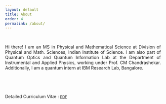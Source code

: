 ```yaml
---
layout: default
title: About
order: 4
permalink: /about/
---
```


&nbsp;

<div style="text-align: justify">

Hi there! I am an MS in Physical and Mathematical Science at Division of Physical and Math. Sciences, Indian Institute of Science. I am also part of Quantum Optics and Quantum Information Lab at the Department of Instrumental and Applied Physics, working under Prof. CM Chandrashekar. Additionally, I am a quantum intern at IBM Research Lab, Bangalore.
</div> <br>


&nbsp;

Detailed Curriculum Vit&aelig; : <a href="/CV/Curriculum Vitae.pdf" target="_blank" rel="noopener noreferrer">
<i class="ai ai-cv"></i> <small> PDF </small> </a>


<script>
    // use a script tag or an external JS file
    document.addEventListener("DOMContentLoaded", (event) => {
        gsap.registerPlugin(ScrollTrigger);

gsap.registerPlugin(ScrollToPlugin, ScrollTrigger);

let sections = document.querySelectorAll(".section");
let scrollContainer = document.querySelector(".scrollContainer");

//horizontal scroll
let scrollTween = gsap.to(scrollContainer, {
  x: () => -(scrollContainer.scrollWidth - window.innerWidth),
  ease: "none",
  scrollTrigger: {
    trigger: scrollContainer,
    invalidateOnRefresh: true,
    pin: true,
    scrub: 1,
    end: () => "+=" + scrollContainer.scrollWidth,
  },
});

gsap.utils.toArray(".parallax").forEach(text => {
  gsap.timeline({
    defaults: {ease: "none"},
    scrollTrigger: {
      containerAnimation: scrollTween,
      trigger: text,
      start: "left right",
      end: "left left",
      scrub: true
    }
  })
  .fromTo(text, {x: 250}, {x: -250}, 0)
  // .from(text.nextElementSibling, {scale: 0.8}, 0)
});

    });
   
 </script>



<!-- <body class="" id="top">
  <div class="history-wrapper-content">
      <section class='scrollContainer'>
          <section class="section start-content">
              <div class="item start-chapter">
                  <div class="caption">
                      <h2>
                          My History
                      </h2>
                      <p>
                      Hi there! I am a physicist broadly interested in the ideas at the intersection between condensed matter theory, quantum computing, and information theory.
                      </p>
                  </div>
                  <figure class="start-image">
                      <img class="parallax"
                          src="https://www.ibm.com/quantum/_next/image?url=%2Fquantum%2Fimages%2Fresearch%2Fcareers.png&w=1584&q=75">
                  </figure>
              </div>
          </section>
          <section class='section'>
              <div class="chapters c01">
                  <div class="double-images type-01">
                      <figure>
                          <img
                              src="https://www.ibm.com/quantum/_next/image?url=%2Fquantum%2Fimages%2Fresearch%2Fcareers.png&w=1584&q=75">
                      </figure>
                      <figure class="parallax">
                          <img
                              src="https://images.unsplash.com/photo-1579702493487-45a296ba9e34?ixlib=rb-4.0.3&ixid=MnwxMjA3fDB8MHxwaG90by1wYWdlfHx8fGVufDB8fHx8&auto=format&fit=crop&w=780&q=80">
                      </figure>
                  </div>
                  <div class="caption fadeUp">
                      <h2 class="slideText">
                          03/2024-07/2024
                      </h2>
                      <p>
                      Quantum Intern at IBM Quantum
                      </p>
                  </div>
              </div>
          </section>
          <section class='section'>
              <div class="chapters">
                  <div class="triple-images">
                      <figure>
                          <img
                              src="https://images.unsplash.com/photo-1504328345606-18bbc8c9d7d1?ixlib=rb-4.0.3&ixid=MnwxMjA3fDB8MHxwaG90by1wYWdlfHx8fGVufDB8fHx8&auto=format&fit=crop&w=3270&q=80">
                      </figure>
                      <figure class="parallax">
                          <img
                              src="https://images.unsplash.com/photo-1496247749665-49cf5b1022e9?ixlib=rb-4.0.3&ixid=MnwxMjA3fDB8MHxwaG90by1wYWdlfHx8fGVufDB8fHx8&auto=format&fit=crop&w=1746&q=80">
                      </figure>
                      <figure class="parallax">
                          <img
                              src="https://images.unsplash.com/photo-1455165814004-1126a7199f9b?ixlib=rb-4.0.3&ixid=MnwxMjA3fDB8MHxwaG90by1wYWdlfHx8fGVufDB8fHx8&auto=format&fit=crop&w=1740&q=80">
                      </figure>
                  </div>
              </div>
          </section>
          <section class='section'>
              <div class="chapters c02">
                  <div class="double-images type-02">
                      <figure>
                          <img class="inner-scale"
                              src="https://images.unsplash.com/photo-1565089200536-d69692d4525e?ixlib=rb-4.0.3&ixid=MnwxMjA3fDB8MHxwaG90by1yZWxhdGVkfDEyfHx8ZW58MHx8fHw%3D&auto=format&fit=crop&w=500&q=60">
                      </figure>
                      <figure class="parallax">
                          <img
                              src="https://images.unsplash.com/photo-1589320011103-48e428abcbae?ixlib=rb-4.0.3&ixid=MnwxMjA3fDB8MHxwaG90by1wYWdlfHx8fGVufDB8fHx8&auto=format&fit=crop&w=1740&q=80">
                      </figure>
                  </div>
                  <div class="caption fadeUp">
                      <h2>
                          1977
                      </h2>
                      <p>
                          Our deep roots in automotive sealing systems go back to 1977 when Standard Profil was
                          founded by Rıfat Kamhi in Istanbul on March 10
                      </p>
                  </div>
              </div>
          </section>
      </section>
  </div>
</body>

 -->
